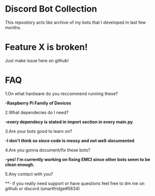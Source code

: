 # Discord Bot Collection
This repository acts like archive of my bots that I developed in last few months.
# Feature X is broken!
Just make issue here on github!
# FAQ
1.On what hardware do you reccommend running these?

 **-Raspberry Pi Family of Devices**
 
2.What dependecies do I need?

 **-every dependecy is stated in import section in every main.py**
 
 3.Are your bots good to learn on?
 
 **-I don't think so since code is messy and not well-documented**
 
 4.Are you gonna document/fix these bots?
 
 **-yes! I'm currently working on fixing EMCI since other bots seem to be clean enough.**

 5.Any contact with you?
 
 **- if you really need support or have questions feel free to dm me on github or discord (smartfridge#5834)
